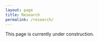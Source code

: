 ```yaml
---
layout: page
title: Research
permalink: /research/
---
```


This page is currently under construction.